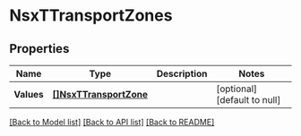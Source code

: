 # NsxTTransportZones

## Properties
Name | Type | Description | Notes
------------ | ------------- | ------------- | -------------
**Values** | [**[]NsxTTransportZone**](NsxTTransportZone.md) |  | [optional] [default to null]

[[Back to Model list]](../README.md#documentation-for-models) [[Back to API list]](../README.md#documentation-for-api-endpoints) [[Back to README]](../README.md)


